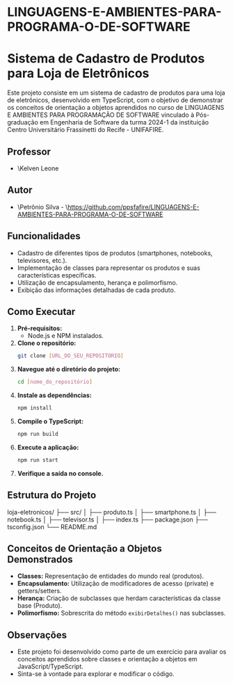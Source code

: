# LINGUAGENS-E-AMBIENTES-PARA-PROGRAMA-O-DE-SOFTWARE

# Sistema de Cadastro de Produtos para Loja de Eletrônicos

Este projeto consiste em um sistema de cadastro de produtos para uma loja de eletrônicos, desenvolvido em TypeScript, com o objetivo de demonstrar os conceitos de orientação a objetos aprendidos no curso de LINGUAGENS E AMBIENTES PARA PROGRAMAÇÃO DE SOFTWARE vinculado à Pós-graduação em Engenharia de Software da turma 2024-1 da instituição Centro Universitário Frassinetti do Recife - UNIFAFIRE.

## Professor

* \Kelven Leone

## Autor

* \Petrônio Silva - \https://github.com/ppsfafire/LINGUAGENS-E-AMBIENTES-PARA-PROGRAMA-O-DE-SOFTWARE

## Funcionalidades

* Cadastro de diferentes tipos de produtos (smartphones, notebooks, televisores, etc.).
* Implementação de classes para representar os produtos e suas características específicas.
* Utilização de encapsulamento, herança e polimorfismo.
* Exibição das informações detalhadas de cada produto.

## Como Executar

1.  **Pré-requisitos:**
    * Node.js e NPM instalados.
2.  **Clone o repositório:**
    ```bash
    git clone [URL_DO_SEU_REPOSITÓRIO]
    ```
3.  **Navegue até o diretório do projeto:**
    ```bash
    cd [nome_do_repositório]
    ```
4.  **Instale as dependências:**
    ```bash
    npm install
    ```
5.  **Compile o TypeScript:**
    ```bash
    npm run build
    ```
6.  **Execute a aplicação:**
    ```bash
    npm run start
    ```
7.  **Verifique a saída no console.**

## Estrutura do Projeto

loja-eletronicos/
├── src/
│   ├── produto.ts
│   ├── smartphone.ts
│   ├── notebook.ts
│   ├── televisor.ts
│   ├── index.ts
├── package.json
├── tsconfig.json
└── README.md

## Conceitos de Orientação a Objetos Demonstrados

* **Classes:** Representação de entidades do mundo real (produtos).
* **Encapsulamento:** Utilização de modificadores de acesso (private) e getters/setters.
* **Herança:** Criação de subclasses que herdam características da classe base (Produto).
* **Polimorfismo:** Sobrescrita do método `exibirDetalhes()` nas subclasses.

## Observações

* Este projeto foi desenvolvido como parte de um exercício para avaliar os conceitos aprendidos sobre classes e orientação a objetos em JavaScript/TypeScript.
* Sinta-se à vontade para explorar e modificar o código.
